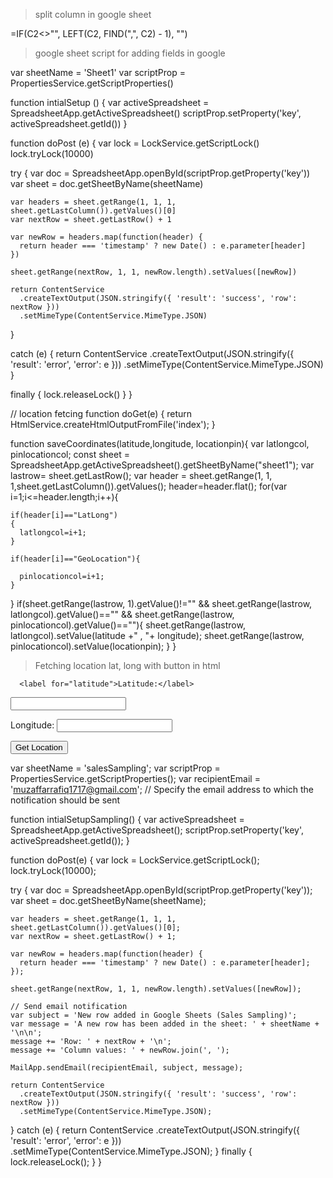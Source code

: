 > split column in google sheet

=IF(C2<>"", LEFT(C2, FIND(",", C2) - 1), "")

> google sheet script for adding fields in google

var sheetName = 'Sheet1'
var scriptProp = PropertiesService.getScriptProperties()

function intialSetup () {
var activeSpreadsheet = SpreadsheetApp.getActiveSpreadsheet()
scriptProp.setProperty('key', activeSpreadsheet.getId())
}

function doPost (e) {
var lock = LockService.getScriptLock()
lock.tryLock(10000)

try {
var doc = SpreadsheetApp.openById(scriptProp.getProperty('key'))
var sheet = doc.getSheetByName(sheetName)

    var headers = sheet.getRange(1, 1, 1, sheet.getLastColumn()).getValues()[0]
    var nextRow = sheet.getLastRow() + 1

    var newRow = headers.map(function(header) {
      return header === 'timestamp' ? new Date() : e.parameter[header]
    })

    sheet.getRange(nextRow, 1, 1, newRow.length).setValues([newRow])

    return ContentService
      .createTextOutput(JSON.stringify({ 'result': 'success', 'row': nextRow }))
      .setMimeType(ContentService.MimeType.JSON)

}

catch (e) {
return ContentService
.createTextOutput(JSON.stringify({ 'result': 'error', 'error': e }))
.setMimeType(ContentService.MimeType.JSON)
}

finally {
lock.releaseLock()
}
}

// location fetcing
function doGet(e) {
return HtmlService.createHtmlOutputFromFile('index');
}

function saveCoordinates(latitude,longitude, locationpin){
var latlongcol, pinlocationcol;
const sheet = SpreadsheetApp.getActiveSpreadsheet().getSheetByName("sheet1");
var lastrow= sheet.getLastRow();
var header = sheet.getRange(1, 1, 1,sheet.getLastColumn()).getValues();
header=header.flat();
for(var i=1;i<=header.length;i++){

    if(header[i]=="LatLong")
    {
      latlongcol=i+1;
    }

    if(header[i]=="GeoLocation"){

      pinlocationcol=i+1;
    }

}
if(sheet.getRange(lastrow, 1).getValue()!="" && sheet.getRange(lastrow, latlongcol).getValue()=="" && sheet.getRange(lastrow, pinlocationcol).getValue()==""){
sheet.getRange(lastrow, latlongcol).setValue(latitude +" , "+ longitude);
sheet.getRange(lastrow, pinlocationcol).setValue(locationpin);
}
}

> Fetching location lat, long with button in html

<!-- Location fetching -->

      <label for="latitude">Latitude:</label>

<input type="text" id="latitude" name="latitude">

<label for="longitude">Longitude:</label>
<input type="text" id="longitude" name="longitude">

<button type="button" onclick="fetchLocation()">Get Location</button>

<script>
    function fetchLocation() {
        if (navigator.geolocation) {
            navigator.geolocation.getCurrentPosition(successCallback, errorCallback);
        } else {
            alert("Geolocation is not supported by your browser.");
        }
    }

    function successCallback(position) {
        var latitude = position.coords.latitude;
        var longitude = position.coords.longitude;

        document.getElementById('latitude').value = latitude;
        document.getElementById('longitude').value = longitude;
    }

    function errorCallback(error) {
        switch (error.code) {
            case error.PERMISSION_DENIED:
                alert("Location permission denied. Please enable location services.");
                break;
            case error.POSITION_UNAVAILABLE:
                alert("Location information is unavailable.");
                break;
            case error.TIMEOUT:
                alert("The request to get user location timed out.");
                break;
            case error.UNKNOWN_ERROR:
                alert("An unknown error occurred while getting the location.");
                break;
        }
    }
</script>

<!-- End of Location fetching -->

<!-- google sheet script -->

var sheetName = 'salesSampling';
var scriptProp = PropertiesService.getScriptProperties();
var recipientEmail = 'muzaffarrafiq1717@gmail.com'; // Specify the email address to which the notification should be sent

function intialSetupSampling() {
var activeSpreadsheet = SpreadsheetApp.getActiveSpreadsheet();
scriptProp.setProperty('key', activeSpreadsheet.getId());
}

function doPost(e) {
var lock = LockService.getScriptLock();
lock.tryLock(10000);

try {
var doc = SpreadsheetApp.openById(scriptProp.getProperty('key'));
var sheet = doc.getSheetByName(sheetName);

    var headers = sheet.getRange(1, 1, 1, sheet.getLastColumn()).getValues()[0];
    var nextRow = sheet.getLastRow() + 1;

    var newRow = headers.map(function(header) {
      return header === 'timestamp' ? new Date() : e.parameter[header];
    });

    sheet.getRange(nextRow, 1, 1, newRow.length).setValues([newRow]);

    // Send email notification
    var subject = 'New row added in Google Sheets (Sales Sampling)';
    var message = 'A new row has been added in the sheet: ' + sheetName + '\n\n';
    message += 'Row: ' + nextRow + '\n';
    message += 'Column values: ' + newRow.join(', ');

    MailApp.sendEmail(recipientEmail, subject, message);

    return ContentService
      .createTextOutput(JSON.stringify({ 'result': 'success', 'row': nextRow }))
      .setMimeType(ContentService.MimeType.JSON);

} catch (e) {
return ContentService
.createTextOutput(JSON.stringify({ 'result': 'error', 'error': e }))
.setMimeType(ContentService.MimeType.JSON);
} finally {
lock.releaseLock();
}
}

<!-- end of google sheet script -->
